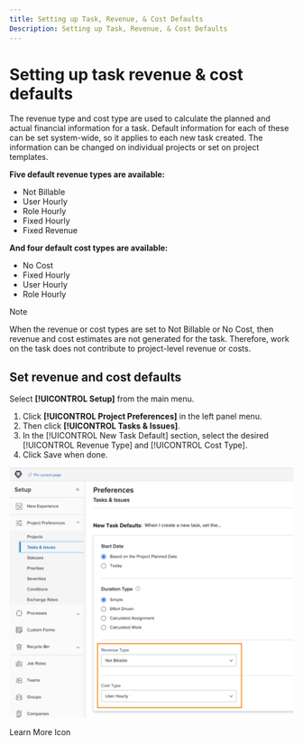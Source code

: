 ```yaml
---
title: Setting up Task, Revenue, & Cost Defaults
Description: Setting up Task, Revenue, & Cost Defaults
---
```

# Setting up task revenue & cost defaults

The revenue type and cost type are used to calculate the planned and actual financial information for a task. Default information for each of these can be set system-wide, so it applies to each new task created. The information can be changed on individual projects or set on project templates.

**Five default revenue types are available:**

* Not Billable
* User Hourly
* Role Hourly
* Fixed Hourly
* Fixed Revenue

**And four default cost types are available:**

* No Cost
* Fixed Hourly
* User Hourly
* Role Hourly

>[!NOTE]
>
>When the revenue or cost types are set to Not Billable or No Cost, then revenue and cost estimates are not generated for the task. Therefore, work on the task does not contribute to project-level revenue or costs.

## Set revenue and cost defaults

Select **[!UICONTROL Setup]** from the main menu.

1. Click **[!UICONTROL Project Preferences]** in the left panel menu.
1. Then click **[!UICONTROL Tasks & Issues]**.
1. In the [!UICONTROL New Task Default] section, select the desired [!UICONTROL Revenue Type] and [!UICONTROL Cost Type].
1. Click Save when done.

![An image of setting up revenue and cost defaults](assets/setting-up-finances-3.png)

Learn More Icon
<!--
* Overview of Billing and Revenue
* Track costs
-->
